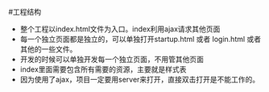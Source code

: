 #工程结构
  + 整个工程以index.html文件为入口。index利用ajax请求其他页面
  + 每一个独立页面都是独立的，可以单独打开startup.html 或者 login.html 或者其他的一些文件。
  + 开发的时候可以单独开发每一个独立页面，不用管其他页面
  + index里面需要包含所有需要的资源，主要就是样式表
  + 因为使用了ajax，项目一定要用server来打开，直接双击打开是不能工作的。
